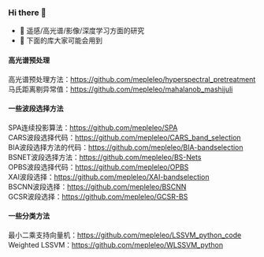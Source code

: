 ### Hi there 👋

- 🔭 遥感/高光谱/影像/深度学习方面的研究
- 🌱 下面的库大家可能会用到

#### 高光谱预处理
高光谱预处理方法：https://github.com/mepleleo/hyperspectral_pretreatment  
马氏距离剔异常值：https://github.com/mepleleo/mahalanob_mashijuli  

#### 一些波段选择方法
SPA连续投影算法：https://github.com/mepleleo/SPA  
CARS波段选择代码：https://github.com/mepleleo/CARS_band_selection  
BIA波段选择方法的代码：https://github.com/mepleleo/BIA-bandselection  
BSNET波段选择方法：https://github.com/mepleleo/BS-Nets  
OPBS波段选择代码：https://github.com/mepleleo/OPBS  
XAI波段选择：https://github.com/mepleleo/XAI-bandselection  
BSCNN波段选择：https://github.com/mepleleo/BSCNN  
GCSR波段选择：https://github.com/mepleleo/GCSR-BS  

#### 一些分类方法
最小二乘支持向量机：https://github.com/mepleleo/LSSVM_python_code  
Weighted LSSVM：https://github.com/mepleleo/WLSSVM_python  
